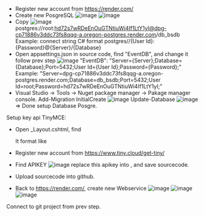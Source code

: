 
+ Register new account from https://render.com/
+ Create new PosgreSQL
![image](https://github.com/thuchungha96/SimpleEventSchedule/assets/168333817/0fe50b6f-3677-48b8-a24c-23b9c6e76032)
![image](https://github.com/thuchungha96/SimpleEventSchedule/assets/168333817/e51ae8fb-af0f-4d52-a98e-24a55cf66b53)
+ Copy
 ![image](https://github.com/thuchungha96/SimpleEventSchedule/assets/168333817/ea2fe458-1f65-43ba-b78a-bc009f9623a1)
postgres://root:hd72s7wRDeEnOuGTNtiuWi4If1LtY1yI@dpg-cp71886v3ddc73fs8qqg-a.oregon-postgres.render.com/db_bsdb
Example:  connect string C# format postgres//{User Id}:{Password}@{Server}/{Database}
+ Open appsettings.json in source code, find "EventDB", and change it follow prev step
 ![image](https://github.com/thuchungha96/SimpleEventSchedule/assets/168333817/a96224d8-45cc-4f30-b102-a684a5b6f2d9)
 "EventDB": "Server={Server};Database={Database};Port=5432;User Id={User Id};Password={Password};"
Example: "Server=dpg-cp71886v3ddc73fs8qqg-a.oregon-postgres.render.com;Database=db_bsdb;Port=5432;User Id=root;Password=hd72s7wRDeEnOuGTNtiuWi4If1LtY1yI;"
+ Visual Studio -> Tools -> Nuget package manager -> Pakage manager console.
  Add-Migration InitialCreate
  ![image](https://github.com/thuchungha96/SimpleEventSchedule/assets/168333817/1b1e0cea-e111-458f-8593-11b7cc44a9bb)
  Update-Database
  ![image](https://github.com/thuchungha96/SimpleEventSchedule/assets/168333817/e94b5c71-c1a4-4329-833b-afc3789df13d)
=> Done setup Database Posgre.

Setup key api TinyMCE:
+ Open _Layout.cshtml, find
  <script src="https://cdn.tiny.cloud/1/hq5vs4y7vejecx3frt0fsoxiqw9gparwxycvye5luungp5br/tinymce/7/tinymce.min.js" referrerpolicy="origin"></script>
  It format like <script src="https://cdn.tiny.cloud/1/{apikey}/tinymce/7/tinymce.min.js" referrerpolicy="origin"></script>
+ Register new account from https://www.tiny.cloud/get-tiny/
+ Find APIKEY
  ![image](https://github.com/thuchungha96/SimpleEventSchedule/assets/168333817/871e5513-4522-44da-834b-bc9cb1cff669)
replace this apikey into <script src="https://cdn.tiny.cloud/1/{apikey}/tinymce/7/tinymce.min.js" referrerpolicy="origin"></script>, and save sourcecode.

+ Upload sourcecode into github.
+ Back to https://render.com/, create new Webservice
 ![image](https://github.com/thuchungha96/SimpleEventSchedule/assets/168333817/9501c4a0-b5a0-4c57-a42a-7564e80d30db)
![image](https://github.com/thuchungha96/SimpleEventSchedule/assets/168333817/cd1e25ca-82df-4bc9-bbb2-6a28af9684c2)
![image](https://github.com/thuchungha96/SimpleEventSchedule/assets/168333817/0f4ab532-ef85-4834-bd6f-cf01b6f303ee)

Connect to git project from prev step.

